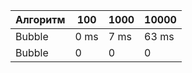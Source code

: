 | Алгоритм | 100  | 1000 | 10000 |
|----------|------|------|-------|
| Bubble   | 0 ms | 7 ms | 63 ms |
| Bubble   | 0    | 0    | 0     |
